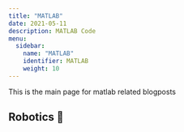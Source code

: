 ```yaml
---
title: "MATLAB"
date: 2021-05-11
description: MATLAB Code 
menu:
  sidebar:
    name: "MATLAB"
    identifier: MATLAB
    weight: 10
---
```


This is the main page for matlab related blogposts


## Robotics 🤖
